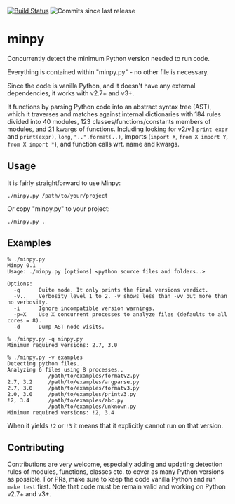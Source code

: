 [![Build Status](https://travis-ci.org/netromdk/minpy.svg?branch=master)](https://travis-ci.org/netromdk/minpy)
![Commits since last release](https://img.shields.io/github/commits-since/netromdk/minpy/latest.svg)

# minpy
Concurrently detect the minimum Python version needed to run code.

Everything is contained within "minpy.py" - no other file is necessary.

Since the code is vanilla Python, and it doesn't have any external dependencies, it works with v2.7+ and v3+.

It functions by parsing Python code into an abstract syntax tree (AST), which it traverses and matches against internal dictionaries with 184 rules divided into 40 modules, 123 classes/functions/constants members of modules, and 21 kwargs of functions. Including looking for v2/v3 `print expr` and `print(expr)`, `long`, `"..".format(..)`, imports (`import X`, `from X import Y`, `from X import *`), and function calls wrt. name and kwargs.

## Usage
It is fairly straightforward to use Minpy:
```
./minpy.py /path/to/your/project
```

Or copy "minpy.py" to your project:
```
./minpy.py .
```

## Examples
```
% ./minpy.py
Minpy 0.1
Usage: ./minpy.py [options] <python source files and folders..>

Options:
  -q      Quite mode. It only prints the final versions verdict.
  -v..    Verbosity level 1 to 2. -v shows less than -vv but more than no verbosity.
  -i      Ignore incompatible version warnings.
  -p=X    Use X concurrent processes to analyze files (defaults to all cores = 8).
  -d      Dump AST node visits.

% ./minpy.py -q minpy.py
Minimum required versions: 2.7, 3.0

% ./minpy.py -v examples
Detecting python files..
Analyzing 6 files using 8 processes..
             /path/to/examples/formatv2.py
2.7, 3.2     /path/to/examples/argparse.py
2.7, 3.0     /path/to/examples/formatv3.py
2.0, 3.0     /path/to/examples/printv3.py
!2, 3.4      /path/to/examples/abc.py
             /path/to/examples/unknown.py
Minimum required versions: !2, 3.4
```
When it yields `!2` or `!3` it means that it explicitly cannot run on that version.

## Contributing
Contributions are very welcome, especially adding and updating detection rules of modules, functions, classes etc. to cover as many Python versions as possible. For PRs, make sure to keep the code vanilla Python and run `make test` first. Note that code must be remain valid and working on Python v2.7+ and v3+.
